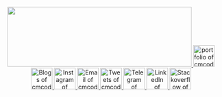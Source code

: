<p align="center">
<table>
  <tr style="pointer-events:none;">
    <img src="https://github.com/cmcodes1/cmcodes1/blob/master/cmcodes.gif" width="430px" height="140px" />
  </tr>
  <tr>
    <a title="Portfolio" href="https://cmcodes1.github.io/">
      <img alt="portfolio of cmcodes" src="https://avatars2.githubusercontent.com/u/34341671?s=450&u=73e18d14ad731e271dcb5a16e215cc7cf626721b&v=4" width="50" height="50" />
    </a>
    <a title="DEV.to" href="https://dev.to/cmcodes">
      <img alt="Blogs of cmcodes" src="https://cdn3.iconfinder.com/data/icons/logos-and-brands-adobe/512/84_Dev-512.png" width="50" height="50" />
    </a>
    <a title="Instagram" href="https://instagram.com/cmcodes">
      <img alt="Instagram of cmcodes" src="https://cdn4.iconfinder.com/data/icons/social-media-and-logos-11/32/Logo_Instagram-512.png" width="50" height="50" />
    </a>
    <a title="Email" href="mailto:cmcodes10@gmail.com">
      <img alt="Email of cmcodes" src="https://cdn4.iconfinder.com/data/icons/social-media-and-logos-11/32/Logo_Gmail_envelope_letter_email-512.png" width="50" height="50" />
    </a>
    <a title="Twitter" href="https://twitter.com/cmcodes1">
      <img alt="Tweets of cmcodes" src="https://cdn4.iconfinder.com/data/icons/social-media-and-logos-11/32/Logo_Twitter_bird-512.png" width="50" height="50" />
    </a>
    <a title="Telegram" href="https://t.me/cmcodes">
      <img alt="Telegram of cmcodes"
           src="https://cdn4.iconfinder.com/data/icons/social-media-and-logos-11/32/Logo_telegram_Airplane_Air_plane_paper_airplane-22-512.png" width="50" height="50" />
    </a>
    <a title="LinkedIn" href="https://linkedin.com/in/cmcodes">
      <img alt="LinkedIn of cmcodes" src="https://cdn4.iconfinder.com/data/icons/social-media-and-logos-11/32/Logo_LinkedIn-512.png" width="50" height="50" />
    </a>
    <a title="Stackoverflow" href="https://stackoverflow.com/users/8161436/cmcodes">
      <img alt="Stackoverflow of cmcodes"
           src="https://cdn0.iconfinder.com/data/icons/social-media-and-logos-11/32/logo_stackoverflow_Stack_overflow-512.png" width="50" height="50" />
    </a>
  </tr>
</table>
</p>
